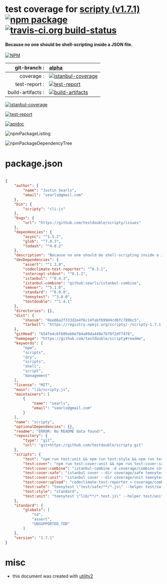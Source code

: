 # test coverage for  [scripty (v1.7.1)](https://github.com/testdouble/scripty#readme)  [![npm package](https://img.shields.io/npm/v/npmtest-scripty.svg?style=flat-square)](https://www.npmjs.org/package/npmtest-scripty) [![travis-ci.org build-status](https://api.travis-ci.org/npmtest/node-npmtest-scripty.svg)](https://travis-ci.org/npmtest/node-npmtest-scripty)
#### Because no one should be shell-scripting inside a JSON file.

[![NPM](https://nodei.co/npm/scripty.png?downloads=true)](https://www.npmjs.com/package/scripty)

| git-branch : | [alpha](https://github.com/npmtest/node-npmtest-scripty/tree/alpha)|
|--:|:--|
| coverage : | [![istanbul-coverage](https://npmtest.github.io/node-npmtest-scripty/build/coverage.badge.svg)](https://npmtest.github.io/node-npmtest-scripty/build/coverage.html/index.html)|
| test-report : | [![test-report](https://npmtest.github.io/node-npmtest-scripty/build/test-report.badge.svg)](https://npmtest.github.io/node-npmtest-scripty/build/test-report.html)|
| build-artifacts : | [![build-artifacts](https://npmtest.github.io/node-npmtest-scripty/glyphicons_144_folder_open.png)](https://github.com/npmtest/node-npmtest-scripty/tree/gh-pages/build)|

[![istanbul-coverage](https://npmtest.github.io/node-npmtest-scripty/build/screenCapture.buildCustomOrg.browser.coverage.html.png)](https://npmtest.github.io/node-npmtest-scripty/build/coverage.html/index.html)

[![test-report](https://npmtest.github.io/node-npmtest-scripty/build/screenCapture.buildCustomOrg.browser.%252Fhome%252Ftravis%252Fbuild%252Fnpmtest%252Fnode-npmtest-scripty%252Ftmp%252Fbuild%252Ftest-report.html.png)](https://npmtest.github.io/node-npmtest-scripty/build/test-report.html)

[![apidoc](https://npmdoc.github.io/node-npmdoc-scripty/build/screenCapture.buildApidoc.browser.%252Fhome%252Ftravis%252Fbuild%252Fnpmdoc%252Fnode-npmdoc-scripty%252Ftmp%252Fbuild%252Fapidoc.html.png)](https://npmdoc.github.io/node-npmdoc-scripty/build/apidoc.html)

![npmPackageListing](https://npmtest.github.io/node-npmtest-scripty/build/screenCapture.npmPackageListing.svg)

![npmPackageDependencyTree](https://npmtest.github.io/node-npmtest-scripty/build/screenCapture.npmPackageDependencyTree.svg)



# package.json

```json

{
    "author": {
        "name": "Justin Searls",
        "email": "searls@gmail.com"
    },
    "bin": {
        "scripty": "cli.js"
    },
    "bugs": {
        "url": "https://github.com/testdouble/scripty/issues"
    },
    "dependencies": {
        "async": "^1.5.2",
        "glob": "^7.0.3",
        "lodash": "^4.8.2"
    },
    "description": "Because no one should be shell-scripting inside a JSON file.",
    "devDependencies": {
        "assert": "^1.3.0",
        "codeclimate-test-reporter": "^0.3.1",
        "intercept-stdout": "^0.1.2",
        "istanbul": "^0.4.3",
        "istanbul-combine": "github:searls/istanbul-combine",
        "semver": "^5.1.0",
        "standard": "^6.0.8",
        "teenytest": "^3.0.0",
        "testdouble": "^1.4.1"
    },
    "directories": {},
    "dist": {
        "shasum": "0ee86a2f333d2e4f6c14fabfb99d4cd6fc789bc5",
        "tarball": "https://registry.npmjs.org/scripty/-/scripty-1.7.1.tgz"
    },
    "gitHead": "b54fe4c6f689ab0e784a09da449e7b78f2df7478",
    "homepage": "https://github.com/testdouble/scripty#readme",
    "keywords": [
        "npm",
        "scripts",
        "dry",
        "scripts",
        "shell",
        "script",
        "management"
    ],
    "license": "MIT",
    "main": "lib/scripty.js",
    "maintainers": [
        {
            "name": "searls",
            "email": "searls@gmail.com"
        }
    ],
    "name": "scripty",
    "optionalDependencies": {},
    "readme": "ERROR: No README data found!",
    "repository": {
        "type": "git",
        "url": "git+https://github.com/testdouble/scripty.git"
    },
    "scripts": {
        "test": "npm run test:unit && npm run test:style && npm run test:safe",
        "test:cover": "npm run test:cover:unit && npm run test:cover:safe && npm run test:cover:combine",
        "test:cover:combine": "istanbul-combine -d coverage/combine coverage/unit/coverage.json coverage/safe/coverage.json",
        "test:cover:safe": "istanbul cover --dir coverage/safe teenytest -- \"test/safe/**/*.js\" --helper test/safe-helper.js",
        "test:cover:unit": "istanbul cover --dir coverage/unit teenytest -- \"lib/**/*.test.js\" --helper test/unit-helper.js",
        "test:cover:upload": "codeclimate-test-reporter < coverage/combine/lcov.info",
        "test:safe": "teenytest \"test/safe/**/*.js\" --helper test/safe-helper.js",
        "test:style": "standard",
        "test:unit": "teenytest \"lib/**/*.test.js\" --helper test/unit-helper.js"
    },
    "standard": {
        "globals": [
            "td",
            "assert",
            "UNSUPPORTED_TDD"
        ]
    },
    "version": "1.7.1"
}
```



# misc
- this document was created with [utility2](https://github.com/kaizhu256/node-utility2)
